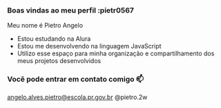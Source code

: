 ### Boas vindas ao meu perfil :pietr0567


Meu nome é Pietro Angelo

- Estou estudando na Alura
- Estou me desenvolvendo na linguagem JavaScript
- Utilizo esse espaço para minha organização e compartilhamento dos meus projetos desenvolvidos
### Você pode entrar em contato comigo 📫

angelo.alves.pietro@escola.pr.gov.br
@pietro.2w
